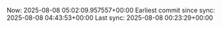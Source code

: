 Now: 2025-08-08 05:02:09.957557+00:00 Earliest commit since sync: 2025-08-08 04:43:53+00:00 Last sync: 2025-08-08 00:23:29+00:00
